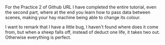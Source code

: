 For the Practice 2 of Github URL I have completed the entire tutorial, even the second part, where at the end you learn how to pass data between scenes, making your hay machine being able to change its colour.

I want to remark that I have a little bug, I haven't found where does it come from, but when a sheep falls off, instead of deduct one life, it takes two out. Otherwise everything is perfect.